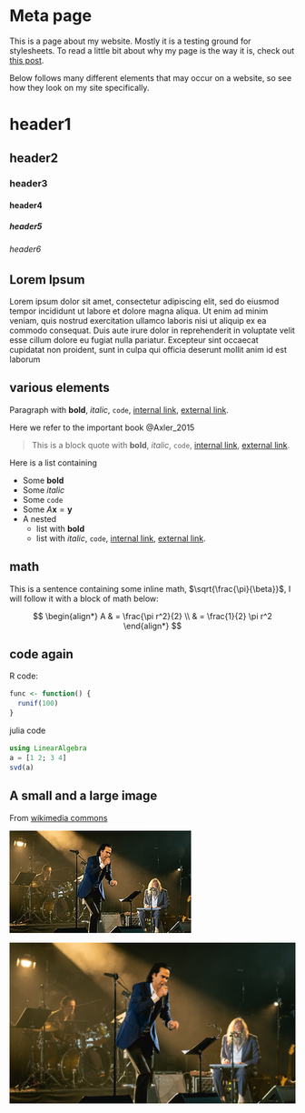 # Meta page
This is a page about my website. Mostly it is a testing ground for stylesheets.
To read a little bit about why my page is the way it is, check out [this
post](/notes/202312131102.html).

Below follows many different elements that may occur on a website, so see how
they look on my site specifically. 

# header1
## header2
### header3
#### header4
##### header5
###### header6

## Lorem Ipsum
Lorem ipsum dolor sit amet, consectetur adipiscing elit, sed do eiusmod tempor incididunt ut labore et dolore magna aliqua. Ut enim ad minim veniam, quis nostrud exercitation ullamco laboris nisi ut aliquip ex ea commodo consequat. Duis aute irure dolor in reprehenderit in voluptate velit esse cillum dolore eu fugiat nulla pariatur. Excepteur sint occaecat cupidatat non proident, sunt in culpa qui officia deserunt mollit anim id est laborum

## various elements
Paragraph with **bold**, _italic_, `code`, [internal link](/meta/), [external link](https://github.com).

Here we refer to the important book @Axler_2015

> This is a block quote with **bold**, _italic_, `code`, 
> [internal link](/meta/), [external link](https://github.com).

Here is a list containing

* Some **bold**
* Some _italic_
* Some `code`
* Some $A\mathbf x = \mathbf y$
* A nested
    * list with **bold**
    * list with _italic_, `code`, [internal link](meta/), 
      [external link](https://github.com).

## math
This is a sentence containing some inline math, $\sqrt{\frac{\pi}{\beta}}$, I
will follow it with a block of math below: 

$$
\begin{align*}
A & = \frac{\pi r^2}{2} \\
 & = \frac{1}{2} \pi r^2
\end{align*}
$$

## code again
R code:
```r
func <- function() {
  runif(100)
}
```

julia code
```julia
using LinearAlgebra
a = [1 2; 3 4]
svd(a)
```

## A small and a large image
From [wikimedia commons](https://commons.wikimedia.org/wiki/File:NickCaveCroydon040921_%282_of_41%29_%2851427855295%29.jpg)

![](test_small.jpg)

![](test.jpg)
